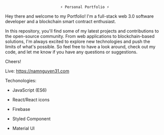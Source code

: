                              ⚡️ Personal Portfolio ⚡️

Hey there and welcome to my Portfolio! I'm a full-stack web 3.0 software developer and a blockchain smart contract enthusiast.

In this repository, you'll find some of my latest projects and contributions to the open-source community. From web applications to blockchain-based solutions, I'm always excited to explore new technologies and push the limits of what's possible. So feel free to have a look around, check out my code, and let me know if you have any questions or suggestions.

Cheers!

Live: https://namnguyen31.com

Techonologies:

- JavaScript (ES6)

- React/React icons

- Firebase

- Styled Component

- Material UI
